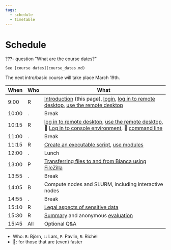 ```yaml
---
tags:
  - schedule
  - timetable
---
```


# Schedule

???- question "What are the course dates?"

    See [course dates](course_dates.md)

The next intro/basic course will take place March 19th.

<!-- markdownlint-disable MD013 --><!-- Tables cannot be split up over lines, hence will break 80 characters per line -->

When  | Who  | What
------|------|-----------------------------
9:00  | R    | [Introduction](intro.md) (this page), [login](login.md), [log in to remote desktop](login_remote_desktop.md), [use the remote desktop](use_remote_desktop.md)
10:00 | .    | Break
10:15 | R    | [log in to remote desktop](login_remote_desktop.md), [use the remote desktop](use_remote_desktop.md), :rocket: [Log in to console environment](login_console.md), :rocket: [command line](commandline.md)
11:00 | .    | Break
11:15 | R    | [Create an executable script](create_script.md), [use modules](modules.md)
12:00 | .    | Lunch
13:00 | P    | [Transferring files to and from Bianca using FileZilla](file_transfer_using_gui.md)
13:55 | .    | Break
14:05 | B    | Compute nodes and SLURM, including interactive nodes
14:55 | .    | Break
15:10 | R    | [Legal aspects of sensitive data](project_short.md)
15:30 | R    | [Summary](summary.md) and anonymous [evaluation](evaluation.md)
15:45 | All  | Optional Q&A

<!-- markdownlint-enable MD013 -->

- Who: `B`: Björn, `L`: Lars, `P`: Pavlin, `R`: Richèl
- :rocket:: for those that are (even) faster

